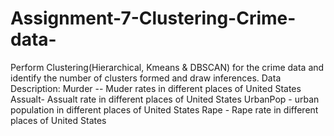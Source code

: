# Assignment-7-Clustering-Crime-data-
Perform Clustering(Hierarchical, Kmeans &amp; DBSCAN) for the crime data and identify the number of clusters formed and draw inferences.
Data Description:
Murder -- Muder rates in different places of United States
Assualt- Assualt rate in different places of United States
UrbanPop - urban population in different places of United States
Rape - Rape rate in different places of United States
